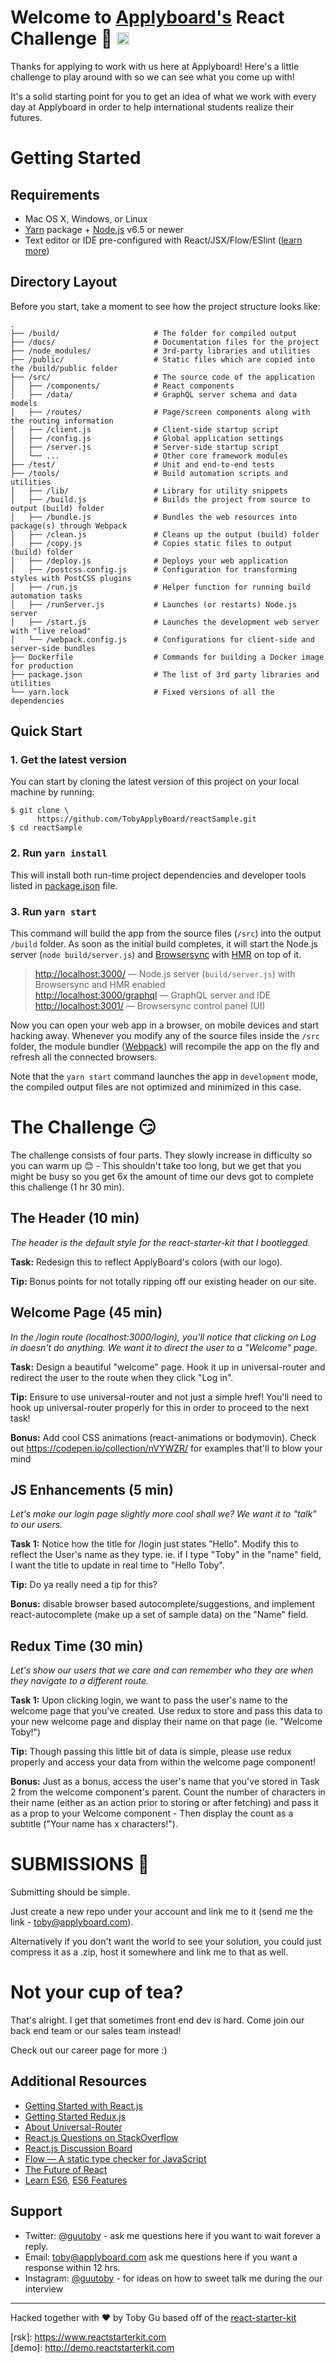 # Welcome to [Applyboard's](http://applyboard.com/) React Challenge 😬 <a href="https://twitter.com/applyboard"><img src="https://img.shields.io/twitter/follow/applyboard.svg?style=social&label=Follow" height="20"></a>

Thanks for applying to work with us here at Applyboard! Here's a little challenge to play around with so we can see what you come up with!

It's a solid starting point for you to get an idea of what we work with every day at Applyboard in order to help international students realize their futures.


# Getting Started

## Requirements

  * Mac OS X, Windows, or Linux
  * [Yarn](https://yarnpkg.com/) package + [Node.js](https://nodejs.org/) v6.5 or newer
  * Text editor or IDE pre-configured with React/JSX/Flow/ESlint ([learn more](./how-to-configure-text-editors.md))

## Directory Layout

Before you start, take a moment to see how the project structure looks like:

```
.
├── /build/                     # The folder for compiled output
├── /docs/                      # Documentation files for the project
├── /node_modules/              # 3rd-party libraries and utilities
├── /public/                    # Static files which are copied into the /build/public folder
├── /src/                       # The source code of the application
│   ├── /components/            # React components
│   ├── /data/                  # GraphQL server schema and data models
│   ├── /routes/                # Page/screen components along with the routing information
│   ├── /client.js              # Client-side startup script
│   ├── /config.js              # Global application settings
│   ├── /server.js              # Server-side startup script
│   └── ...                     # Other core framework modules
├── /test/                      # Unit and end-to-end tests
├── /tools/                     # Build automation scripts and utilities
│   ├── /lib/                   # Library for utility snippets
│   ├── /build.js               # Builds the project from source to output (build) folder
│   ├── /bundle.js              # Bundles the web resources into package(s) through Webpack
│   ├── /clean.js               # Cleans up the output (build) folder
│   ├── /copy.js                # Copies static files to output (build) folder
│   ├── /deploy.js              # Deploys your web application
│   ├── /postcss.config.js      # Configuration for transforming styles with PostCSS plugins
│   ├── /run.js                 # Helper function for running build automation tasks
│   ├── /runServer.js           # Launches (or restarts) Node.js server
│   ├── /start.js               # Launches the development web server with "live reload"
│   └── /webpack.config.js      # Configurations for client-side and server-side bundles
├── Dockerfile                  # Commands for building a Docker image for production
├── package.json                # The list of 3rd party libraries and utilities
└── yarn.lock                   # Fixed versions of all the dependencies
```

## Quick Start

### 1. Get the latest version

You can start by cloning the latest version of this project on your
local machine by running:

```shell
$ git clone \
      https://github.com/TobyApplyBoard/reactSample.git
$ cd reactSample
```


### 2. Run `yarn install`

This will install both run-time project dependencies and developer tools listed
in [package.json](../package.json) file.

### 3. Run `yarn start`

This command will build the app from the source files (`/src`) into the output
`/build` folder. As soon as the initial build completes, it will start the
Node.js server (`node build/server.js`) and [Browsersync](https://browsersync.io/)
with [HMR](https://webpack.github.io/docs/hot-module-replacement) on top of it.

> [http://localhost:3000/](http://localhost:3000/) — Node.js server (`build/server.js`)
  with Browsersync and HMR enabled<br>
> [http://localhost:3000/graphql](http://localhost:3000/graphql) — GraphQL server and IDE<br>
> [http://localhost:3001/](http://localhost:3001/) — Browsersync control panel (UI)

Now you can open your web app in a browser, on mobile devices and start
hacking away. Whenever you modify any of the source files inside the `/src` folder,
the module bundler ([Webpack](http://webpack.github.io/)) will recompile the
app on the fly and refresh all the connected browsers.

Note that the `yarn start` command launches the app in `development` mode,
the compiled output files are not optimized and minimized in this case.


# The Challenge 😏

The challenge consists of four parts. They slowly increase in difficulty so you can warm up 😊 - This shouldn't take too long, but we get that you might be busy so you get 6x the amount of time our devs got to complete this challenge (1 hr 30 min).

## The Header (10 min)
<i>The header is the default style for the react-starter-kit that I bootlegged.</i>

**Task:**
Redesign this to reflect ApplyBoard's colors (with our logo).

**Tip:** Bonus points for not totally ripping off our existing header on our site.

## Welcome Page (45 min)
<i>In the /login route (localhost:3000/login), you'll notice that clicking on Log in doesn't do anything. We want it to direct the user to a "Welcome" page.</i>

**Task:** Design a beautiful "welcome" page. Hook it up in universal-router and redirect the user to the route when they click "Log in".

**Tip:** Ensure to use universal-router and not just a simple href! You'll need to hook up universal-router properly for this in order to proceed to the next task!

**Bonus:**
Add cool CSS animations (react-animations or bodymovin). Check out https://codepen.io/collection/nVYWZR/ for examples that'll to blow your mind


## JS Enhancements (5 min)
<i>Let's make our login page slightly more cool shall we? We want it to "talk" to our users.</i>

**Task 1:** Notice how the title for /login just states "Hello". Modify this to reflect the User's name as they type. ie. if I type "Toby" in the "name" field, I want the title to update in real time to "Hello Toby".

**Tip:** Do ya really need a tip for this?

**Bonus:** disable browser based autocomplete/suggestions, and implement react-autocomplete (make up a set of sample data) on the "Name" field.

## Redux Time (30 min)
<i>  Let's show our users that we care and can remember who they are when they navigate to a different route.</i>

**Task 1:** Upon clicking login, we want to pass the user's name to the welcome page that you've created. Use redux to store and pass this data to your new welcome page and display their name on that page (ie. "Welcome Toby!")

**Tip:** Though passing this little bit of data is simple, please use redux properly and access your data from within the welcome page component!

**Bonus:** Just as a bonus, access the user's name that you've stored in Task 2 from the welcome component's parent. Count the number of characters in their name (either as an action prior to storing or after fetching) and pass it as a prop to your Welcome component - Then display the count as a subtitle ("Your name has x characters!").

# SUBMISSIONS 🏁
Submitting should be simple.

Just create a new repo under your account and link me to it (send me the link - toby@applyboard.com).

Alternatively if you don't want the world to see your solution, you could just compress it as a .zip, host it somewhere and link me to that as well.


# Not your cup of tea?

That's alright. I get that sometimes front end dev is hard. Come join our back end team or our sales team instead!

Check out our career page for more :)


## Additional Resources

  * [Getting Started with React.js](http://facebook.github.io/react/)
  * [Getting Started Redux.js](http://redux.js.org/)
  * [About Universal-Router](https://github.com/kriasoft/universal-router)
  * [React.js Questions on StackOverflow](http://stackoverflow.com/questions/tagged/reactjs)
  * [React.js Discussion Board](https://discuss.reactjs.org/)
  * [Flow — A static type checker for JavaScript](http://flowtype.org/)
  * [The Future of React](https://github.com/reactjs/react-future)
  * [Learn ES6](https://babeljs.io/docs/learn-es6/), [ES6 Features](https://github.com/lukehoban/es6features#readme)




## Support
  * Twitter: [@guutoby](twitter.com/guutoby) - ask me questions here if you want to wait forever a reply.
  * Email: toby@applyboard.com ask me questions here if you want a response within 12 hrs.
  * Instagram: [@guutoby](https://instagram.com/guutoby) - for ideas on how to sweet talk me during the our interview





---
Hacked together with ♥ by Toby Gu based off of the [react-starter-kit](https://github.com/kriasoft/react-starter-kit)

\[rsk]: https://www.reactstarterkit.com
<br>
\[demo]: http://demo.reactstarterkit.com
<br>
